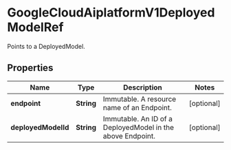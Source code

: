 

# GoogleCloudAiplatformV1DeployedModelRef

Points to a DeployedModel.

## Properties

| Name | Type | Description | Notes |
|------------ | ------------- | ------------- | -------------|
|**endpoint** | **String** | Immutable. A resource name of an Endpoint. |  [optional] |
|**deployedModelId** | **String** | Immutable. An ID of a DeployedModel in the above Endpoint. |  [optional] |



